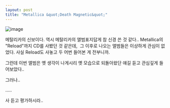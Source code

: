 ```yaml
---
layout: post
title: "Metallica &quot;Death Magnetic&quot;"
---
```


![image](/assets/images/44bcf8050dd843949470ce77f16de1c0.gif)


메탈리카의 신보이다. 역시 메탈리카의 앨범표지답게 참 신경 쓴 것 같다..
Metallica의 "Reload"까지 CD를 사봤던 것 같은데, 
그 이후로 나오는 앨범들은 이상하게 관심이 없었다. 사실 Reload도 사놓고 두 어번 들어본 게 전부니까. 

그런데 이번 앨범은 옛 생각이 나게시리 옛 모습으로 되돌아왔단 얘길 듣고 관심깊게 들어보았다..

그러나..

.....

사 듣고 평가하시라..



